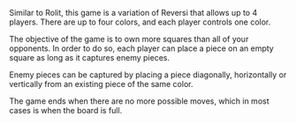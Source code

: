 Similar to Rolit, this game is a variation of Reversi that allows up to 4 players. There are up to four colors, and each player controls one color.

The objective of the game is to own more squares than all of your opponents. In order to do so, each player can place a piece on an empty square as long as it captures enemy pieces.

Enemy pieces can be captured by placing a piece diagonally, horizontally or vertically from an existing piece of the same color.

The game ends when there are no more possible moves, which in most cases is when the board is full.

